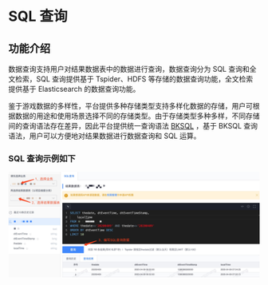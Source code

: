 # SQL 查询

## 功能介绍

数据查询支持用户对结果数据表中的数据进行查询，数据查询分为 SQL 查询和全文检索，SQL 查询提供基于 Tspider、HDFS 等存储的数据查询功能，全文检索提供基于 Elasticsearch 的数据查询功能。

鉴于游戏数据的多样性，平台提供多种存储类型支持多样化数据的存储，用户可根据数据的用途和使用场景选择不同的存储类型。由于存储类型多种多样，不同存储间的查询语法存在差异，因此平台提供统一查询语法 [BKSQL](./bksql.md) ，基于 BKSQL 查询语法，用户可以方便地对结果数据进行数据查询和 SQL 运算。

### SQL 查询示例如下

![](../../../assets/datalab/dataquery.png)

